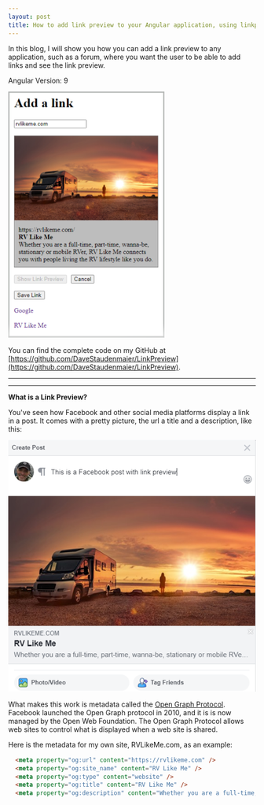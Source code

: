 ```yaml
---
layout: post
title: How to add link preview to your Angular application, using linkpreview.net
---
```


In this blog, I will show you how you can add a link preview to any application, such as a forum, where you want the user to be able to add links and see the link preview.

Angular Version: 9

<img src="/images/link-preview.png" height="500px">

You can find the complete code on my GitHub at [https://github.com/DaveStaudenmaier/LinkPreview](https://github.com/DaveStaudenmaier/LinkPreview).

----
****

**What is a Link Preview?**

You've seen how Facebook and other social media platforms display a link in a post.  It comes with a pretty picture, the url a title and a description, like this: 

![Facebook Example](/images/link-preview-fb.png)

What makes this work is metadata called the [Open Graph Protocol](https://ogp.me/#:~:text=Introduction,any%20other%20object%20on%20Facebook.).  Facebook launched the Open Graph protocol in 2010, and it is is now managed by the Open Web Foundation.  The Open Graph Protocol allows web sites to control what is displayed when a web site is shared.  

Here is the metadata for my own site, RVLikeMe.com, as an example:

```html
  <meta property="og:url" content="https://rvlikeme.com" />
  <meta property="og:site_name" content="RV Like Me" />
  <meta property="og:type" content="website" />
  <meta property="og:title" content="RV Like Me" />
  <meta property="og:description" content="Whether you are a full-time, part-time, wanna-be, stationary or mobile RVer, RV Like Me connects you with people living the RV lifestyle like you do." />
```
